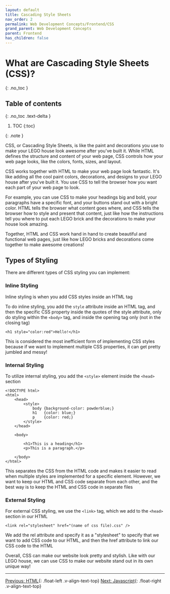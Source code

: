 ```yaml
---
layout: default
title: Cascading Style Sheets
nav_order: 2
permalink: Web Development Concepts/Frontend/CSS
grand_parent: Web Development Concepts
parent: Frontend
has_children: false
---
```


# What are Cascading Style Sheets (CSS)?
{: .no_toc }

## Table of contents
{: .no_toc .text-delta }

1. TOC
{:toc}

{: .note }  

CSS, or Cascading Style Sheets, is like the paint and decorations you use to make your LEGO house look awesome after you've built it. While HTML defines the structure and content of your web page, CSS controls how your web page looks, like the colors, fonts, sizes, and layout.

CSS works together with HTML to make your web page look fantastic. It's like adding all the cool paint colors, decorations, and designs to your LEGO house after you've built it. You use CSS to tell the browser how you want each part of your web page to look.

For example, you can use CSS to make your headings big and bold, your paragraphs have a specific font, and your buttons stand out with a bright color. HTML tells the browser what content goes where, and CSS tells the browser how to style and present that content, just like how the instructions tell you where to put each LEGO brick and the decorations to make your house look amazing. 

Together, HTML and CSS work hand in hand to create beautiful and functional web pages, just like how LEGO bricks and decorations come together to make awesome creations!

## Types of Styling

There are different types of CSS styling you can implement:

### **Inline Styling**

Inline styling is when you add CSS styles inside an HTML tag

To do inline styling, you add the  `style` attribute inside an HTML tag, and then the specific CSS property inside the quotes of the style attribute, only do styling within the `<body>` tag, and inside the opening tag only (not in the closing tag)

`<h1 style="color:red">Hello!</h1>`

This is considered the most inefficient form of implementing CSS styles because if we want to implement multiple CSS properties, it can get pretty jumbled and messy!

### **Internal Styling**

To utilize internal styling, you add the `<style>` element inside the `<head>` section

```
<!DOCTYPE html>
<html>
    <head>
        <style>
            body {background-color: powderblue;}
            h1   {color: blue;}
            p    {color: red;}
        </style>
    </head>

    <body>

        <h1>This is a heading</h1>
        <p>This is a paragraph.</p>

    </body>
</html>
```

This separates the CSS from the HTML code and makes it easier to read when multiple styles are implemented for a specific element. However, we want to keep our HTML and CSS code separate from each other, and the best way is to keep the HTML and CSS code in separate files

### **External Styling**

For external CSS styling, we use the ```<link>``` tag, which we add to the ```<head>``` section in our HTML

```<link rel="stylesheet" href="(name of css file).css" />```

We add the rel attribute and specify it as a "stylesheet" to specify that we want to add CSS code to our HTML, and then the href attribute to link our CSS code to the HTML

Overall, CSS can make our website look pretty and stylish. Like with our LEGO house, we can use CSS to make our website stand out in its own unique way!
_______________________________________________________________

[Previous: HTML](HTML){: .float-left .v-align-text-top}
[Next: Javascript](Javascript){: .float-right .v-align-text-top}
